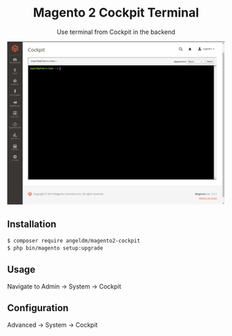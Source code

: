 <h1 align="center">Magento 2 Cockpit Terminal</h1>

<p align="center">Use terminal from Cockpit in the backend </p>

![Module Preview](https://raw.githubusercontent.com/angeldm/magento2-cockpit/master/Terminal.png)

## Installation

```sh
$ composer require angeldm/magento2-cockpit
$ php bin/magento setup:upgrade
```

## Usage

Navigate to Admin -> System -> Cockpit

## Configuration

Advanced -> System -> Cockpit 
